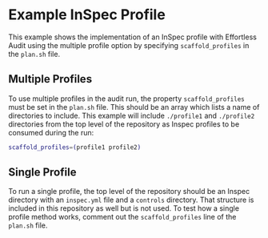 # Example InSpec Profile

This example shows the implementation of an InSpec profile with Effortless Audit using the multiple profile option by specifying `scaffold_profiles` in the `plan.sh` file.

## Multiple Profiles

To use multiple profiles in the audit run, the property `scaffold_profiles` must be set in the `plan.sh` file.  This should be an array which lists a name of directories to include.  This example will include `./profile1` and `./profile2` directories from the top level of the repository as Inspec profiles to be consumed during the run:

```sh
scaffold_profiles=(profile1 profile2)
```

## Single Profile

To run a single profile, the top level of the repository should be an Inspec directory with an `inspec.yml` file and a `controls` directory.  That structure is included in this repository as well but is not used.  To test how a single profile method works, comment out the `scaffold_profiles` line of the `plan.sh` file.
